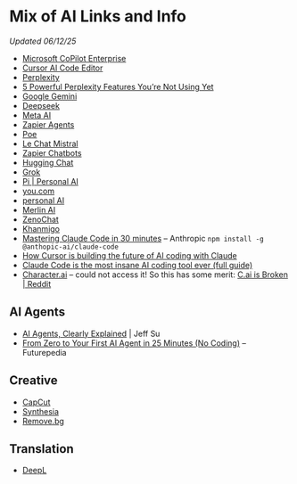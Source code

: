 
  <h1>Mix of AI Links and Info</h1>
  <p><em>Updated 06/12/25</em></p>

  <ul>
    <li><a href="ms-copilot-ent.md" target="_blank" rel="noopener noreferrer">Microsoft CoPilot Enterprise</a></li>
    <li><a href="https://www.cursor.com/en" target="_blank" rel="noopener noreferrer">Cursor AI Code Editor</a></li>
    <li><a href="perplexity-vs-chatgpt.md" target="_blank" rel="noopener noreferrer">Perplexity</a></li>
    <li><a href="https://www.youtube.com/watch?v=O1UTAiigrx4" target="_blank" rel="noopener noreferrer">5 Powerful Perplexity Features You’re Not Using Yet</a></li>
    <li><a href="https://gemini.google.com/app" target="_blank" rel="noopener noreferrer">Google Gemini</a></li>
    <li><a href="https://www.deepseek.com/" target="_blank" rel="noopener noreferrer">Deepseek</a></li>
    <li><a href="https://www.meta.ai/" target="_blank" rel="noopener noreferrer">Meta AI</a></li>
    <li><a href="https://zapier.com/agents" target="_blank" rel="noopener noreferrer">Zapier Agents</a></li>
    <li><a href="https://poe.com/about" target="_blank" rel="noopener noreferrer">Poe</a></li>
    <li><a href="https://mistral.ai" target="_blank" rel="noopener noreferrer">Le Chat Mistral</a></li>
    <li><a href="https://zapier.com/" target="_blank" rel="noopener noreferrer">Zapier Chatbots</a></li>
    <li><a href="https://huggingface.co/chat/" target="_blank" rel="noopener noreferrer">Hugging Chat</a></li>
    <li><a href="https://x.ai/" target="_blank" rel="noopener noreferrer">Grok</a></li>
    <li><a href="https://pi.ai/onboarding" target="_blank" rel="noopener noreferrer">Pi | Personal AI</a></li>
    <li><a href="https://you.com" target="_blank" rel="noopener noreferrer">you.com</a></li>
    <li><a href="https://www.personal.ai/" target="_blank" rel="noopener noreferrer">personal AI</a></li>
    <li><a href="https://www.getmerlin.in/" target="_blank" rel="noopener noreferrer">Merlin AI</a></li>
    <li><a href="https://textcortex.com/" target="_blank" rel="noopener noreferrer">ZenoChat</a></li>
    <li><a href="https://www.khanmigo.ai/" target="_blank" rel="noopener noreferrer">Khanmigo</a></li>
    <li><a href="https://www.youtube.com/watch?v=6eBSHbLKuN0" target="_blank" rel="noopener noreferrer">Mastering Claude Code in 30 minutes</a> – Anthropic <code>npm install -g @anthopic-ai/claude-code</code></li>
    <li><a href="https://www.youtube.com/watch?v=BGgsoIgbT_Y" target="_blank" rel="noopener noreferrer">How Cursor is building the future of AI coding with Claude</a></li>
    <li><a href="https://www.youtube.com/watch?v=LD3hSN3y_lE" target="_blank" rel="noopener noreferrer">Claude Code is the most insane AI coding tool ever (full guide)</a></li>
    <li><a href="https://character.ai/" target="_blank" rel="noopener noreferrer">Character.ai</a> – could not access it! So this has some merit: <a href="https://www.reddit.com/r/CharacterAI/comments/1l7z8zr/cai_is_broken/" target="_blank" rel="noopener noreferrer">C.ai is Broken | Reddit</a></li>
  </ul>

  <h2>AI Agents</h2>
  <ul>
    <li><a href="https://www.youtube.com/watch?v=FwOTs4UxQS4" target="_blank" rel="noopener noreferrer">AI Agents, Clearly Explained</a> | Jeff Su</li>
    <li><a href="https://www.youtube.com/watch?v=EH5jx5qPabU" target="_blank" rel="noopener noreferrer">From Zero to Your First AI Agent in 25 Minutes (No Coding)</a> – Futurepedia</li>
  </ul>

  <h2>Creative</h2>
  <ul>
    <li><a href="https://www.capcut.com/" target="_blank" rel="noopener noreferrer">CapCut</a></li>
    <li><a href="https://www.synthesia.io/" target="_blank" rel="noopener noreferrer">Synthesia</a></li>
    <li><a href="https://www.remove.bg/" target="_blank" rel="noopener noreferrer">Remove.bg</a></li>
  </ul>

  <h2>Translation</h2>
  <ul>
    <li><a href="https://www.deepl.com/en/translator" target="_blank" rel="noopener noreferrer">DeepL</a></li>
  </ul>
